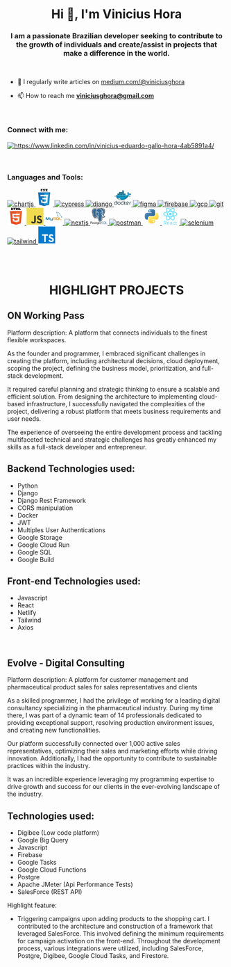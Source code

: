 <h1 align="center">Hi 👋, I'm Vinicius Hora</h1>
<h3 align="center">I am a passionate Brazilian developer seeking to contribute to the growth of individuals and create/assist in projects that make a difference in the world.</h3>


<br />

- 📝 I regularly write articles on [medium.com/@viniciusghora](https://medium.com/@viniciusghora)

- 📫 How to reach me **viniciusghora@gmail.com**

<br />

<h3 align="left">Connect with me:</h3>
<p align="left">
<a href="https://linkedin.com/in/https://www.linkedin.com/in/vinicius-eduardo-gallo-hora-4ab5891a4/" target="blank"><img align="center" src="https://raw.githubusercontent.com/rahuldkjain/github-profile-readme-generator/master/src/images/icons/Social/linked-in-alt.svg" alt="https://www.linkedin.com/in/vinicius-eduardo-gallo-hora-4ab5891a4/" height="30" width="40" /></a>
</p>

<br />

<h3 align="left">Languages and Tools:</h3>
<p align="left"> <a href="https://www.chartjs.org" target="_blank" rel="noreferrer"> <img src="https://www.chartjs.org/media/logo-title.svg" alt="chartjs" width="40" height="40"/> </a> <a href="https://www.w3schools.com/css/" target="_blank" rel="noreferrer"> <img src="https://raw.githubusercontent.com/devicons/devicon/master/icons/css3/css3-original-wordmark.svg" alt="css3" width="40" height="40"/> </a> <a href="https://www.cypress.io" target="_blank" rel="noreferrer"> <img src="https://raw.githubusercontent.com/simple-icons/simple-icons/6e46ec1fc23b60c8fd0d2f2ff46db82e16dbd75f/icons/cypress.svg" alt="cypress" width="40" height="40"/> </a> <a href="https://www.djangoproject.com/" target="_blank" rel="noreferrer"> <img src="https://cdn.worldvectorlogo.com/logos/django.svg" alt="django" width="40" height="40"/> </a> <a href="https://www.docker.com/" target="_blank" rel="noreferrer"> <img src="https://raw.githubusercontent.com/devicons/devicon/master/icons/docker/docker-original-wordmark.svg" alt="docker" width="40" height="40"/> </a> <a href="https://www.figma.com/" target="_blank" rel="noreferrer"> <img src="https://www.vectorlogo.zone/logos/figma/figma-icon.svg" alt="figma" width="40" height="40"/> </a> <a href="https://firebase.google.com/" target="_blank" rel="noreferrer"> <img src="https://www.vectorlogo.zone/logos/firebase/firebase-icon.svg" alt="firebase" width="40" height="40"/> </a> <a href="https://cloud.google.com" target="_blank" rel="noreferrer"> <img src="https://www.vectorlogo.zone/logos/google_cloud/google_cloud-icon.svg" alt="gcp" width="40" height="40"/> </a> <a href="https://git-scm.com/" target="_blank" rel="noreferrer"> <img src="https://www.vectorlogo.zone/logos/git-scm/git-scm-icon.svg" alt="git" width="40" height="40"/> </a> <a href="https://www.w3.org/html/" target="_blank" rel="noreferrer"> <img src="https://raw.githubusercontent.com/devicons/devicon/master/icons/html5/html5-original-wordmark.svg" alt="html5" width="40" height="40"/> </a> <a href="https://developer.mozilla.org/en-US/docs/Web/JavaScript" target="_blank" rel="noreferrer"> <img src="https://raw.githubusercontent.com/devicons/devicon/master/icons/javascript/javascript-original.svg" alt="javascript" width="40" height="40"/> </a> <a href="https://www.mysql.com/" target="_blank" rel="noreferrer"> <img src="https://raw.githubusercontent.com/devicons/devicon/master/icons/mysql/mysql-original-wordmark.svg" alt="mysql" width="40" height="40"/> </a> <a href="https://nextjs.org/" target="_blank" rel="noreferrer"> <img src="https://cdn.worldvectorlogo.com/logos/nextjs-2.svg" alt="nextjs" width="40" height="40"/> </a> <a href="https://www.postgresql.org" target="_blank" rel="noreferrer"> <img src="https://raw.githubusercontent.com/devicons/devicon/master/icons/postgresql/postgresql-original-wordmark.svg" alt="postgresql" width="40" height="40"/> </a> <a href="https://postman.com" target="_blank" rel="noreferrer"> <img src="https://www.vectorlogo.zone/logos/getpostman/getpostman-icon.svg" alt="postman" width="40" height="40"/> </a> <a href="https://www.python.org" target="_blank" rel="noreferrer"> <img src="https://raw.githubusercontent.com/devicons/devicon/master/icons/python/python-original.svg" alt="python" width="40" height="40"/> </a> <a href="https://reactjs.org/" target="_blank" rel="noreferrer"> <img src="https://raw.githubusercontent.com/devicons/devicon/master/icons/react/react-original-wordmark.svg" alt="react" width="40" height="40"/> </a> <a href="https://www.selenium.dev" target="_blank" rel="noreferrer"> <img src="https://raw.githubusercontent.com/detain/svg-logos/780f25886640cef088af994181646db2f6b1a3f8/svg/selenium-logo.svg" alt="selenium" width="40" height="40"/> </a> <a href="https://tailwindcss.com/" target="_blank" rel="noreferrer"> <img src="https://www.vectorlogo.zone/logos/tailwindcss/tailwindcss-icon.svg" alt="tailwind" width="40" height="40"/> </a> <a href="https://www.typescriptlang.org/" target="_blank" rel="noreferrer"> <img src="https://raw.githubusercontent.com/devicons/devicon/master/icons/typescript/typescript-original.svg" alt="typescript" width="40" height="40"/> </a> </p>
<br/>
<br/>
<h1 align="center">HIGHLIGHT PROJECTS</h1>

<h2> ON Working Pass </h2>

Platform description: A platform that connects individuals to the finest flexible workspaces.

As the founder and programmer, I embraced significant challenges in creating the platform, including architectural decisions, cloud deployment, scoping the project, defining the business model, prioritization, and full-stack development. 

It required careful planning and strategic thinking to ensure a scalable and efficient solution. From designing the architecture to implementing cloud-based infrastructure, I successfully navigated the complexities of the project, delivering a robust platform that meets business requirements and user needs. 

The experience of overseeing the entire development process and tackling multifaceted technical and strategic challenges has greatly enhanced my skills as a full-stack developer and entrepreneur.

## Backend Technologies used:
- Python
- Django
- Django Rest Framework
- CORS manipulation
- Docker
- JWT
- Multiples User Authentications
- Google Storage
- Google Cloud Run
- Google SQL
- Google Build

## Front-end Technologies used:
- Javascript
- React
- Netlify
- Tailwind
- Axios


<br />

<h2> Evolve - Digital Consulting </h2>
Platform description: A platform for customer management and pharmaceutical product sales for sales representatives and clients

As a skilled programmer, I had the privilege of working for a leading digital consultancy specializing in the pharmaceutical industry. During my time there, I was part of a dynamic team of 14 professionals dedicated to providing exceptional support, resolving production environment issues, and creating new functionalities. 

Our platform successfully connected over 1,000 active sales representatives, optimizing their sales and marketing efforts while driving innovation. Additionally, I had the opportunity to contribute to sustainable practices within the industry. 

It was an incredible experience leveraging my programming expertise to drive growth and success for our clients in the ever-evolving landscape of the industry.

## Technologies used:
- Digibee (Low code platform)
- Google Big Query
- Javascript
- Firebase
- Google Tasks
- Google Cloud Functions
- Postgre 
- Apache JMeter (Api Performance Tests)
- SalesForce (REST API)

Highlight feature:

- Triggering campaigns upon adding products to the shopping cart. I contributed to the architecture and construction of a framework that leveraged SalesForce. This involved defining the minimum requirements for campaign activation on the front-end. Throughout the development process, various integrations were utilized, including SalesForce, Postgre, Digibee, Google Cloud Tasks, and Firestore.
